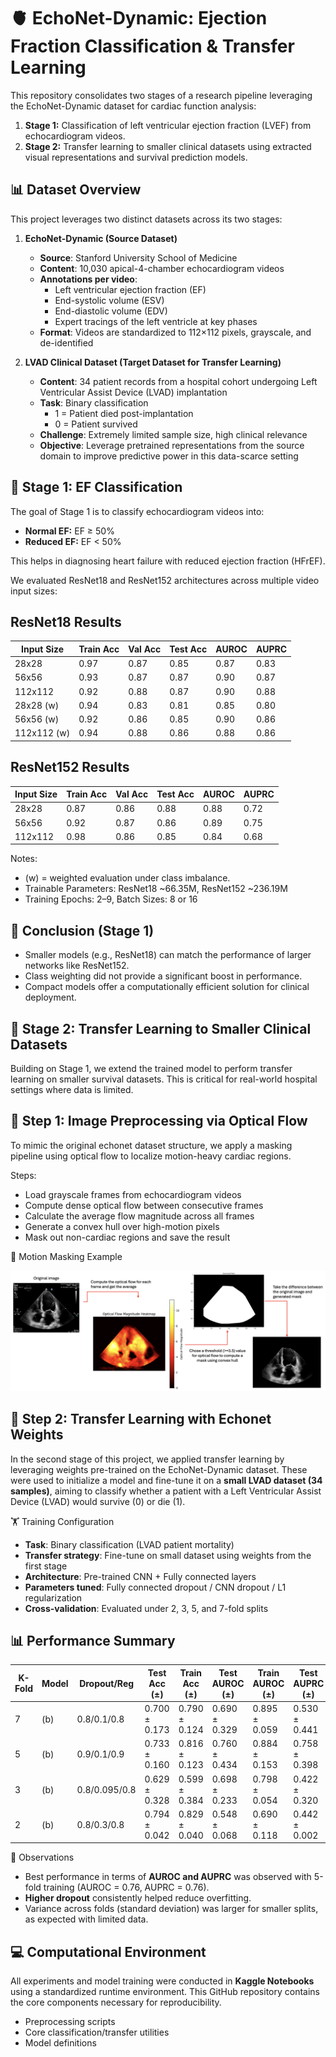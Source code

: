 🫀 EchoNet-Dynamic: Ejection Fraction Classification & Transfer Learning
=========================================================================

This repository consolidates two stages of a research pipeline leveraging the EchoNet-Dynamic dataset for cardiac function analysis:

1. **Stage 1:** Classification of left ventricular ejection fraction (LVEF) from echocardiogram videos.
2. **Stage 2:** Transfer learning to smaller clinical datasets using extracted visual representations and survival prediction models.

📊 Dataset Overview
-------------------

This project leverages two distinct datasets across its two stages:

1. **EchoNet-Dynamic (Source Dataset)**  
   - **Source**: Stanford University School of Medicine  
   - **Content**: 10,030 apical-4-chamber echocardiogram videos  
   - **Annotations per video**:
     - Left ventricular ejection fraction (EF)
     - End-systolic volume (ESV)
     - End-diastolic volume (EDV)
     - Expert tracings of the left ventricle at key phases
   - **Format**: Videos are standardized to 112×112 pixels, grayscale, and de-identified

2. **LVAD Clinical Dataset (Target Dataset for Transfer Learning)**  
   - **Content**: 34 patient records from a hospital cohort undergoing Left Ventricular Assist Device (LVAD) implantation  
   - **Task**: Binary classification  
     - 1 = Patient died post-implantation  
     - 0 = Patient survived  
   - **Challenge**: Extremely limited sample size, high clinical relevance  
   - **Objective**: Leverage pretrained representations from the source domain to improve predictive power in this data-scarce setting


🎯 Stage 1: EF Classification
------------------------------

The goal of Stage 1 is to classify echocardiogram videos into:

- **Normal EF:** EF ≥ 50%
- **Reduced EF:** EF < 50%

This helps in diagnosing heart failure with reduced ejection fraction (HFrEF).

We evaluated ResNet18 and ResNet152 architectures across multiple video input sizes:

ResNet18 Results
----------------
| Input Size    | Train Acc | Val Acc | Test Acc | AUROC | AUPRC |
|---------------|-----------|---------|----------|--------|--------|
| 28x28         | 0.97      | 0.87    | 0.85     | 0.87   | 0.83   |
| 56x56         | 0.93      | 0.87    | 0.87     | 0.90   | 0.87   |
| 112x112       | 0.92      | 0.88    | 0.87     | 0.90   | 0.88   |
| 28x28 (w)     | 0.94      | 0.83    | 0.81     | 0.85   | 0.80   |
| 56x56 (w)     | 0.92      | 0.86    | 0.85     | 0.90   | 0.86   |
| 112x112 (w)   | 0.94      | 0.88    | 0.86     | 0.88   | 0.86   |

ResNet152 Results
-----------------
| Input Size    | Train Acc | Val Acc | Test Acc | AUROC | AUPRC |
|---------------|-----------|---------|----------|--------|--------|
| 28x28         | 0.87      | 0.86    | 0.88     | 0.88   | 0.72   |
| 56x56         | 0.92      | 0.87    | 0.86     | 0.89   | 0.75   |
| 112x112       | 0.98      | 0.86    | 0.85     | 0.84   | 0.68   |

Notes:
- (w) = weighted evaluation under class imbalance.
- Trainable Parameters: ResNet18 ~66.35M, ResNet152 ~236.19M
- Training Epochs: 2–9, Batch Sizes: 8 or 16

📌 Conclusion (Stage 1)
-----------------------

- Smaller models (e.g., ResNet18) can match the performance of larger networks like ResNet152.
- Class weighting did not provide a significant boost in performance.
- Compact models offer a computationally efficient solution for clinical deployment.

🧠 Stage 2: Transfer Learning to Smaller Clinical Datasets
-----------------------------------------------------------

Building on Stage 1, we extend the trained model to perform transfer learning on smaller survival datasets. This is critical for real-world hospital settings where data is limited.

🧹 Step 1: Image Preprocessing via Optical Flow
-----------------------------------------------

To mimic the original echonet dataset structure, we apply a masking pipeline using optical flow to localize motion-heavy cardiac regions.

Steps:
- Load grayscale frames from echocardiogram videos
- Compute dense optical flow between consecutive frames
- Calculate the average flow magnitude across all frames
- Generate a convex hull over high-motion pixels
- Mask out non-cardiac regions and save the result

📸 Motion Masking Example

![LV Optical Flow Masking](images/optical_flow_masking_example.png)

🧠 Step 2: Transfer Learning with Echonet Weights 
-----------------------------------------------

In the second stage of this project, we applied transfer learning by leveraging weights pre-trained on the EchoNet-Dynamic dataset. These were used to initialize a model and fine-tune it on a **small LVAD dataset (34 samples)**, aiming to classify whether a patient with a Left Ventricular Assist Device (LVAD) would survive (0) or die (1).

🏋️ Training Configuration

- **Task**: Binary classification (LVAD patient mortality)
- **Transfer strategy**: Fine-tune on small dataset using weights from the first stage
- **Architecture**: Pre-trained CNN + Fully connected layers
- **Parameters tuned**: Fully connected dropout / CNN dropout / L1 regularization
- **Cross-validation**: Evaluated under 2, 3, 5, and 7-fold splits

📊 Performance Summary
-----------------------------------------------

|   K-Fold | Model   | Dropout/Reg   | Test Acc (±)   | Train Acc (±)   | Test AUROC (±)   | Train AUROC (±)   | Test AUPRC (±)   | Train AUPRC (±)   |
|----------|---------|---------------|----------------|-----------------|------------------|-------------------|------------------|-------------------|
|        7 | (b)     | 0.8/0.1/0.8   | 0.700 ± 0.173  | 0.790 ± 0.124   | 0.690 ± 0.329    | 0.895 ± 0.059     | 0.530 ± 0.441    | 0.719 ± 0.086     |
|        5 | (b)     | 0.9/0.1/0.9   | 0.733 ± 0.160  | 0.816 ± 0.123   | 0.760 ± 0.434    | 0.884 ± 0.153     | 0.758 ± 0.398    | 0.720 ± 0.243     |
|        3 | (b)     | 0.8/0.095/0.8 | 0.629 ± 0.328  | 0.599 ± 0.384   | 0.698 ± 0.233    | 0.798 ± 0.054     | 0.422 ± 0.320    | 0.617 ± 0.053     |
|        2 | (b)     | 0.8/0.3/0.8   | 0.794 ± 0.042  | 0.829 ± 0.040   | 0.548 ± 0.068    | 0.690 ± 0.118     | 0.442 ± 0.002    | 0.455 ± 0.267     |

📌 Observations

- Best performance in terms of **AUROC and AUPRC** was observed with 5-fold training (AUROC = 0.76, AUPRC = 0.76).
- **Higher dropout** consistently helped reduce overfitting.
- Variance across folds (standard deviation) was larger for smaller splits, as expected with limited data.


💻 Computational Environment
----------------------------

All experiments and model training were conducted in **Kaggle Notebooks** using a standardized runtime environment. This GitHub repository contains the core components necessary for reproducibility.
- Preprocessing scripts
- Core classification/transfer utilities
- Model definitions
